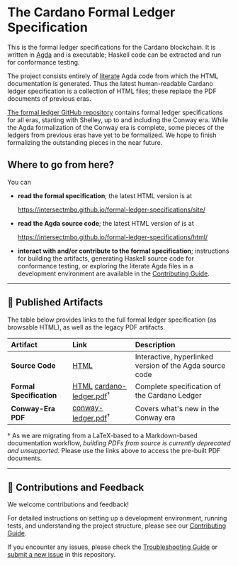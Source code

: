 # The Cardano Formal Ledger Specification

This is the formal ledger specifications for the Cardano blockchain.
It is written in [Agda](https://wiki.portal.chalmers.se/agda/pmwiki.php) and
is executable; Haskell code can be extracted and run for conformance testing.

The project consists entirely of [literate][] Agda code from which the HTML
documentation is generated.  Thus the latest human-readable Cardano ledger
specification is a collection of HTML files; these replace the PDF documents of
previous eras.

[The formal ledger GitHub repository][formal-ledger-specifications] contains formal
ledger specifications for all eras, starting with Shelley, up to and including the Conway era.
While the Agda formalization of the Conway era is complete, some pieces of the
ledgers from previous eras have yet to be formalized.  We hope to finish formalizing
the outstanding pieces in the near future.

## Where to go from here?

You can

+  **read the formal specification**; the latest HTML version is at

   <https://intersectmbo.github.io/formal-ledger-specifications/site/>

+  **read the Agda source code**; the latest HTML version of is at

   <https://intersectmbo.github.io/formal-ledger-specifications/html/>

+  **interact with and/or contribute to the formal specification**; instructions for
   building the artifacts, generating Haskell source code for conformance testing, or
   exploring the literate Agda files in a development environment are available in
   the [Contributing Guide][].

---

## 📜 **Published Artifacts**

The table below provides links to the full formal ledger specification (as browsable HTML), as well as the legacy PDF artifacts.

| Artifact | Link | Description |
| :---- | :---- | :---- |
| **Source Code** | [HTML][fls-html] | Interactive, hyperlinked version of the Agda source code |
| **Formal Specification** | [HTML][fls-site] [cardano-ledger.pdf][]<sup>†</sup> | Complete specification of the Cardano Ledger |
| **Conway-Era PDF** | [conway-ledger.pdf][]<sup>†</sup> | Covers what's new in the Conway era |

† As we are migrating from a LaTeX-based to a Markdown-based documentation workflow,
*building PDFs from source is currently deprecated and unsupported*.  Please use the
links above to access the pre-built PDF documents.

---

## 🤝 **Contributions and Feedback**

We welcome contributions and feedback!

For detailed instructions on setting up a development environment, running tests, and
understanding the project structure, please see our [Contributing Guide][].

If you encounter any issues, please check the [Troubleshooting Guide][] or [submit a new issue][] in this repository.



[fls-html]: https://IntersectMBO.github.io/formal-ledger-specifications/html
[fls-site]: https://IntersectMBO.github.io/formal-ledger-specifications/site
[cardano-ledger.pdf]: https://IntersectMBO.github.io/formal-ledger-specifications/cardano-ledger.pdf
[conway-ledger.pdf]: https://IntersectMBO.github.io/formal-ledger-specifications/conway-ledger.pdf
[Contributing Guide]: https://github.com/IntersectMBO/formal-ledger-specifications/blob/master/CONTRIBUTING.md
[formal-ledger-specifications]: https://github.com/IntersectMBO/formal-ledger-specifications/
[literate]: https://en.wikipedia.org/wiki/Literate_programming
[submit a new issue]: https://github.com/IntersectMBO/formal-ledger-specifications/issues/new/choose
[Troubleshooting Guide]: https://github.com/IntersectMBO/formal-ledger-specifications/blob/master/TROUBLESHOOTING.md
